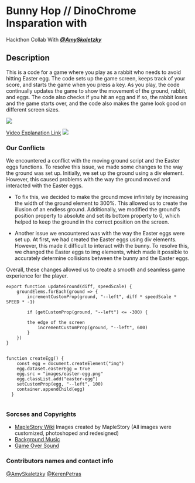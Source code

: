 # Bunny Hop // DinoChrome Insparation with
Hackthon Collab With  _**[@AmySkaletzky](https://github.com/amyskaletzky/Rabbit-Hop/tree/easterEggs)**_

## Description

This is a code for a game where you play as a rabbit who needs to avoid hitting Easter egg.
The code sets up the game screen, keeps track of your score, and starts the game when you press a key.
As you play, the code continually updates the game to show the movement of the ground, rabbit, and eggs.
The code also checks if you hit an egg and if so, the rabbit loses and the game starts over, and the code also makes the game look good on different screen sizes.

![](https://i.ibb.co/0mgxXrQ/Start-Game-bunny.png)

[Video Explanation Link](https://www.kapwing.com/videos/63e20799c2627900180cee14)
![](https://cdn-useast1.kapwing.com/final_63e20955af4b930061bbf238_324962.gif)

### Our Conflicts

We encountered a conflict with the moving ground script and the Easter eggs functions. To resolve this issue, we made some changes to the way the ground was set up. Initially, we set up the ground using a div element. However, this caused problems with the way the ground moved and interacted with the Easter eggs.

* To fix this, we decided to make the ground move infinitely by increasing the width of the ground element to 300%. This allowed us to create the illusion of an endless ground. Additionally, we modified the ground's position property to absolute and set its bottom property to 0, which helped to keep the ground in the correct position on the screen.

* Another issue we encountered was with the way the Easter eggs were set up. At first, we had created the Easter eggs using div elements. However, this made it difficult to interact with the bunny. To resolve this, we changed the Easter eggs to img elements, which made it possible to accurately determine collisions between the bunny and the Easter eggs.

Overall, these changes allowed us to create a smooth and seamless game experience for the player.
```
export function updateGround(diff, speedScale) {
    groundElems.forEach(ground => {
        incrementCustomProp(ground, "--left", diff * speedScale * SPEED * -1) 

        if (getCustomProp(ground, "--left") <= -300) {
        
        the edge of the screen
            incrementCustomProp(ground, "--left", 600) 
        }
    })
}
```
```

function createEgg() {
    const egg = document.createElement("img")
    egg.dataset.easterEgg = true
    egg.src = "images/easter-egg.png"
    egg.classList.add("easter-egg")
    setCustomProp(egg, "--left", 100)
    container.appendChild(egg)
  }
  

```

### Sorcses and Copyrights
* [MapleStory Wiki](https://maplestory.wiki/THMS/20.1.0) Images created by MapleStory (All images were customized, photoshoped and redesigned)
* [Background Music](shorturl.at/dQX79)
* [Game Over Sound](shorturl.at/huBNT)

### Contributors names and contact info

[@AmySkaletzky](https://www.linkedin.com/in/amy-skaletzky-093472261)
[@KerenPetras](https://www.linkedin.com/in/kerenpetras/)

